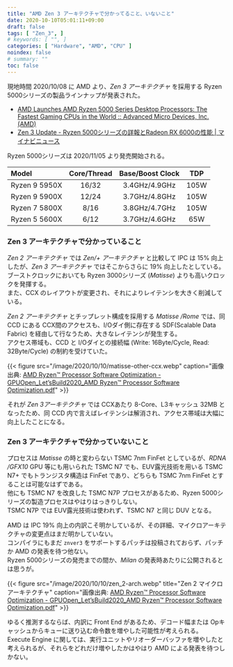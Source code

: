 ```yaml
---
title: "AMD Zen 3 アーキテクチャで分かってること、いないこと"
date: 2020-10-10T05:01:11+09:00
draft: false
tags: [ "Zen_3", ]
# keywords: [ "", ]
categories: [ "Hardware", "AMD", "CPU" ]
noindex: false
# summary: ""
toc: false
---
```


現地時間 2020/10/08 に AMD より、*Zen 3 アーキテクチャ* を採用する Ryzen 5000シリーズの製品ラインナップが発表された。  

 * [AMD Launches AMD Ryzen 5000 Series Desktop Processors: The Fastest Gaming CPUs in the World :: Advanced Micro Devices, Inc. (AMD)](https://ir.amd.com/news-events/press-releases/detail/972/amd-launches-amd-ryzen-5000-series-desktop-processors-the)
 * [Zen 3 Update - Ryzen 5000シリーズの詳報とRadeon RX 6000の性能 | マイナビニュース](https://news.mynavi.jp/article/20201009-1387569/)

Ryzen 5000シリーズは 2020/11/05 より発売開始される。  

| Model | Core/Thread | Base/Boost Clock | TDP |
| :-- | :--: | :--: | :--: |
| Ryzen 9 5950X | 16/32 | 3.4GHz/4.9GHz | 105W |
| Ryzen 9 5900X | 12/24 | 3.7GHz/4.8GHz | 105W |
| Ryzen 7 5800X | 8/16 | 3.8GHz/4.7GHz | 105W |
| Ryzen 5 5600X | 6/12 | 3.7GHz/4.6GHz | 65W |

### Zen 3 アーキテクチャで分かっていること

*Zen 2 アーキテクチャ* では *Zen/+ アーキテクチャ* と比較して IPC は 15% 向上したが、*Zen 3 アーキテクチャ* ではそこからさらに 19% 向上したとしている。  
ブーストクロックにおいても Ryzen 3000シリーズ (*Matisse*) よりも高いクロックを発揮する。  
また、CCX のレイアウトが変更され、それによりレイテンシを大きく削減している。  

*Zen 2 アーキテクチャ* とチップレット構成を採用する *Matisse /Rome* では、同 CCD にある CCX間のアクセスも、I/Oダイ側に存在する SDF(Scalable Data Fabric) を経由して行なうため、大きなレイテンシが発生する。  
アクセス帯域も、CCD と I/Oダイとの接続幅 (Write: 16Byte/Cycle, Read: 32Byte/Cycle) の制約を受けていた。  

{{< figure src="/image/2020/10/10/matisse-other-ccx.webp" caption="画像出典: [AMD Ryzen™ Processor Software Optimization - GPUOpen_Let’sBuild2020_AMD Ryzen™ Processor Software Optimization.pdf](http://gpuopen.com/wp-content/uploads/slides/GPUOpen_Let%E2%80%99sBuild2020_AMD%20Ryzen%E2%84%A2%20Processor%20Software%20Optimization.pdf)" >}}

それが *Zen 3アーキテクチャ* では CCXあたり 8-Core、L3キャッシュ 32MB となったため、同 CCD 内で言えばレイテンシは解消され、アクセス帯域は大幅に向上したことになる。  

### Zen 3 アーキテクチャで分かっていないこと

プロセスは *Matisse* の時と変わらない TSMC 7nm FinFet としているが、*RDNA /GFX10* GPU 等にも用いられた TSMC N7 でも、EUV露光技術を用いる TSMC N7+ でもトランジスタ構造は FinFet であり、どちらも TSMC 7nm FinFet とすることは可能なはずである。  
他にも TSMC N7 を改良した TSMC N7P プロセスがあるため、Ryzen 5000シリーズの製造プロセスはやはりはっきりしない。  
TSMC N7P では EUV露光技術は使われず、TSMC N7 と同じ DUV となる。  

AMD は IPC 19% 向上の内訳こそ明かしているが、その詳細、マイクロアーキテクチャの変更点はまだ明かしていない。  
コンパイラにもまだ `znver3` をサポートするパッチは投稿されておらず、パッチか AMD の発表を待つ他ない。  
Ryzen 5000シリーズの発売までの間か、*Milan* の発表時あたりに公開されるとは思うが。  

{{< figure src="/image/2020/10/10/zen_2-arch.webp" title="Zen 2 マイクロアーキテクチャ" caption="画像出典: [AMD Ryzen™ Processor Software Optimization - GPUOpen_Let’sBuild2020_AMD Ryzen™ Processor Software Optimization.pdf](http://gpuopen.com/wp-content/uploads/slides/GPUOpen_Let%E2%80%99sBuild2020_AMD%20Ryzen%E2%84%A2%20Processor%20Software%20Optimization.pdf)" >}}

ゆるく推測するならば、内訳に Front End があるため、デコード幅または Opキャッシュからキューに送り込む命令数を増やした可能性が考えられる。  
Execute Engine に関しては、実行ユニットやリオーダーバッファを増やしたと考えられるが、それらをどれだけ増やしたかはやはり AMD による発表を待つしかない。  
